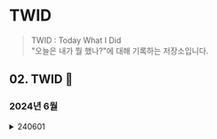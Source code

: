 # TWID
> TWID : Today What I Did  
> "오늘은 내가 뭘 했나?"에 대해 기록하는 저장소입니다.

## 02. TWID 🐢
### 2024년 6월

<details>
<summary>240601</summary>
-  TWID(Today I Did) repository 생성
-  인스타그램 게시물 업로드
</details>
